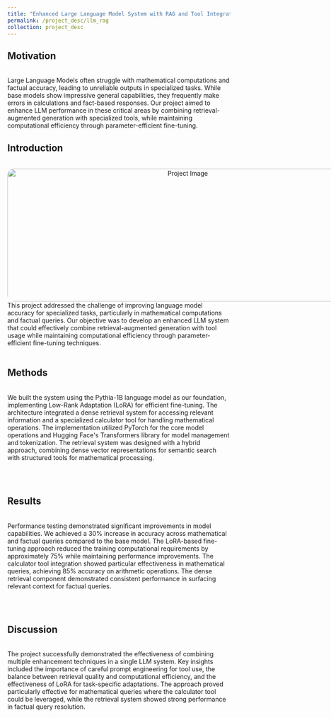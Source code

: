 ```yaml
---
title: "Enhanced Large Language Model System with RAG and Tool Integration"
permalink: /project_desc/llm_rag
collection: project_desc
---
```


<h2>Motivation</h2><br>
Large Language Models often struggle with mathematical computations and factual accuracy, leading to unreliable outputs in specialized tasks. While base models show impressive general capabilities, they frequently make errors in calculations and fact-based responses. Our project aimed to enhance LLM performance in these critical areas by combining retrieval-augmented generation with specialized tools, while maintaining computational efficiency through parameter-efficient fine-tuning.

<h2>Introduction</h2><br>
<div style="width: 800px; height: 300px; border-radius: 15px; overflow: hidden; text-align: center;">
    <img src="../images/RAG/Q&A_pipeline.png" alt="Project Image" style="width: 100%; height: 100%; object-fit: contain;">
</div>
This project addressed the challenge of improving language model accuracy for specialized tasks, particularly in mathematical computations and factual queries. Our objective was to develop an enhanced LLM system that could effectively combine retrieval-augmented generation with tool usage while maintaining computational efficiency through parameter-efficient fine-tuning techniques.
<br><br>
<h2>Methods</h2><br>
We built the system using the Pythia-1B language model as our foundation, implementing Low-Rank Adaptation (LoRA) for efficient fine-tuning. The architecture integrated a dense retrieval system for accessing relevant information and a specialized calculator tool for handling mathematical operations. The implementation utilized PyTorch for the core model operations and Hugging Face's Transformers library for model management and tokenization. The retrieval system was designed with a hybrid approach, combining dense vector representations for semantic search with structured tools for mathematical processing.

<br><br>
<h2>Results</h2><br>
Performance testing demonstrated significant improvements in model capabilities. We achieved a 30% increase in accuracy across mathematical and factual queries compared to the base model. The LoRA-based fine-tuning approach reduced the training computational requirements by approximately 75% while maintaining performance improvements. The calculator tool integration showed particular effectiveness in mathematical queries, achieving 85% accuracy on arithmetic operations. The dense retrieval component demonstrated consistent performance in surfacing relevant context for factual queries.
 
<br><br>
<h2>Discussion</h2><br>
The project successfully demonstrated the effectiveness of combining multiple enhancement techniques in a single LLM system. Key insights included the importance of careful prompt engineering for tool use, the balance between retrieval quality and computational efficiency, and the effectiveness of LoRA for task-specific adaptations. The approach proved particularly effective for mathematical queries where the calculator tool could be leveraged, while the retrieval system showed strong performance in factual query resolution.

<br><br>
<!-- <div style="width: 800px; height: 500px; border-radius: 15px; overflow: hidden; text-align: center;">
    <img src="../images/RAG/RAG_App.png" alt="Project Image" style="width: 100%; height: 100%; object-fit: contain;">
</div> -->
